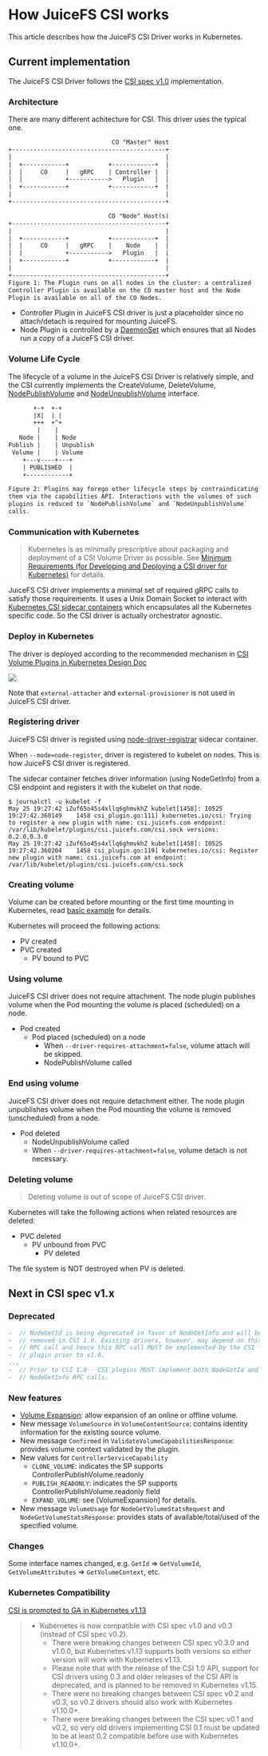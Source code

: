 # How JuiceFS CSI works

This article describes how the JuiceFS CSI Driver works in Kubernetes.

## Current implementation

The JuiceFS CSI Driver follows the [CSI spec v1.0](https://github.com/container-storage-interface/spec/blob/release-1.0/spec.md) implementation.

### Architecture

There are many different achitecture for CSI. This driver uses the typical one.

```txt
                             CO "Master" Host
+-------------------------------------------+
|                                           |
|  +------------+           +------------+  |
|  |     CO     |   gRPC    | Controller |  |
|  |            +----------->   Plugin   |  |
|  +------------+           +------------+  |
|                                           |
+-------------------------------------------+

                            CO "Node" Host(s)
+-------------------------------------------+
|                                           |
|  +------------+           +------------+  |
|  |     CO     |   gRPC    |    Node    |  |
|  |            +----------->   Plugin   |  |
|  +------------+           +------------+  |
|                                           |
+-------------------------------------------+
Figure 1: The Plugin runs on all nodes in the cluster: a centralized
Controller Plugin is available on the CO master host and the Node
Plugin is available on all of the CO Nodes.
```

* Controller Plugin in JuiceFS CSI driver is just a placeholder since no attach/detach is required for mounting JuiceFS.
* Node Plugin is controlled by a [DaemonSet](https://kubernetes.io/docs/concepts/workloads/controllers/daemonset/) which ensures that all Nodes run a copy of a JuiceFS CSI driver.

### Volume Life Cycle

The lifecycle of a volume in the JuiceFS CSI Driver is relatively simple, and the CSI currently implements the CreateVolume, DeleteVolume, [NodePublishVolume](https://github.com/container-storage-interface/spec/blob/v0.3.0/spec.md#nodepublishvolume) and [NodeUnpublishVolume](https://github.com/container-storage-interface/spec/blob/v0.3.0/spec.md#nodeunpublishvolume) interface. 

```txt
       +-+  +-+
       |X|  | |
       +++  +^+
        |    |
   Node |    | Node
Publish |    | Unpublish
 Volume |    | Volume
    +---v----+---+
    | PUBLISHED  |
    +------------+

Figure 2: Plugins may forego other lifecycle steps by contraindicating
them via the capabilities API. Interactions with the volumes of such
plugins is reduced to `NodePublishVolume` and `NodeUnpublishVolume`
calls.
```

### Communication with Kubernetes

> Kubernetes is as minimally prescriptive about packaging and deployment of a CSI Volume Driver as possible. See [Minimum Requirements (for Developing and Deploying a CSI driver for Kubernetes)](https://kubernetes-csi.github.io/docs/introduction.html#minimum-requirements-for-developing-and-deploying-a-csi-driver-for-kubernetes) for details.

JuiceFS CSI driver implements a minimal set of required gRPC calls to satisfy those requirements. It uses a Unix Domain Socket to interact with [Kubernetes CSI sidecar containers](https://kubernetes-csi.github.io/docs/sidecar-containers.html) which encapsulates all the Kubernetes specific code. So the CSI driver is actually orchestrator agnostic.

### Deploy in Kubernetes

The driver is deployed according to the recommended mechanism in [CSI Volume Plugins in Kubernetes Design Doc](https://github.com/kubernetes/community/blob/master/contributors/design-proposals/storage/container-storage-interface.md#recommended-mechanism-for-deploying-csi-drivers-on-kubernetes)

![](images/container-storage-interface_diagram1.png)

Note that `external-attacher` and `external-provisioner` is not used in JuiceFS CSI driver.

### Registering driver

JuiceFS CSI driver is registed using [node-driver-registrar](https://kubernetes-csi.github.io/docs/node-driver-registrar.html#csi-node-driver-registrar) sidecar container.

When `--mode=node-register`, driver is registered to kubelet on nodes. This is how JuiceFS CSI driver is registered.

The sidecar container fetches driver information (using NodeGetInfo) from a CSI endpoint and registers it with the kubelet on that node.

```shell
$ journalctl -u kubelet -f
May 25 19:27:42 iZuf65o45s4xllq6ghmvkhZ kubelet[1458]: I0525 19:27:42.360149    1458 csi_plugin.go:111] kubernetes.io/csi: Trying to register a new plugin with name: csi.juicefs.com endpoint: /var/lib/kubelet/plugins/csi.juicefs.com/csi.sock versions: 0.2.0,0.3.0
May 25 19:27:42 iZuf65o45s4xllq6ghmvkhZ kubelet[1458]: I0525 19:27:42.360204    1458 csi_plugin.go:119] kubernetes.io/csi: Register new plugin with name: csi.juicefs.com at endpoint: /var/lib/kubelet/plugins/csi.juicefs.com/csi.sock
```

### Creating volume

Volume can be created before mounting or the first time mounting in Kubernetes, read [basic example](https://github.com/juicedata/juicefs-csi-driver/tree/master/examples/basic) for details.

Kubernetes will proceed the following actions:

* PV created
* PVC created
  * PV bound to PVC

### Using volume

JuiceFS CSI driver does not require attachment. The node plugin publishes volume when the Pod mounting the volume is placed (scheduled) on a node.

* Pod created
  * Pod placed (scheduled) on a node
    * When `--driver-requires-attachment=false`, volume attach will be skipped.
    * NodePublishVolume called

### End using volume

JuiceFS CSI driver does not require detachment either. The node plugin unpublishes volume when the Pod mounting the volume is removed (unscheduled) from a node.

* Pod deleted
  * NodeUnpublishVolume called
  * When `--driver-requires-attachment=false`, volume detach is not necessary.

### Deleting volume

> Deleting volume is out of scope of JuiceFS CSI driver.

Kubernetes will take the following actions when related resources are deleted:

* PVC deleted
  * PV unbound from PVC
    * PV deleted

The file system is NOT destroyed when PV is deleted. 

## Next in CSI spec v1.x

### Deprecated

```go
-  // NodeGetId is being deprecated in favor of NodeGetInfo and will be
-  // removed in CSI 1.0. Existing drivers, however, may depend on this
-  // RPC call and hence this RPC call MUST be implemented by the CSI
-  // plugin prior to v1.0.
...
-  // Prior to CSI 1.0 - CSI plugins MUST implement both NodeGetId and
-  // NodeGetInfo RPC calls.
```

### New features

* [Volume Expansion](https://github.com/container-storage-interface/spec/blob/master/spec.md#controllerexpandvolume): allow expansion of an online or offline volume.
* New message `VolumeSource` in `VolumeContentSource`: contains identity information for the existing source volume.
* New message `Confirmed` in `ValidateVolumeCapabilitiesResponse`: provides volume context validated by the plugin.
* New values for `ControllerServiceCapability`
  * `CLONE_VOLUME`: indicates the SP supports ControllerPublishVolume.readonly
  * `PUBLISH_READONLY`: indicates the SP supports ControllerPublishVolume.readonly field
  * `EXPAND_VOLUME`: see [VolumeExpansion] for details.
* New message `VolumeUsage` for `NodeGetVolumeStatsRequest` and `NodeGetVolumeStatsResponse`: provides stats of available/total/used of the specified volume.

### Changes

Some interface names changed, e.g. `GetId` => `GetVolumeId`, `GetVolumeAttributes` => `GetVolumeContext`, etc.

### Kubernetes Compatibility

[CSI is promoted to GA in Kubernetes v1.13](https://kubernetes.io/blog/2019/01/15/container-storage-interface-ga/)

> * Kubernetes is now compatible with CSI spec v1.0 and v0.3 (instead of CSI spec v0.2).
>   * There were breaking changes between CSI spec v0.3.0 and v1.0.0, but Kubernetes v1.13 supports both versions so either version will work with Kubernetes v1.13.
>   * Please note that with the release of the CSI 1.0 API, support for CSI drivers using 0.3 and older releases of the CSI API is deprecated, and is planned to be removed in Kubernetes v1.15.
>   * There were no breaking changes between CSI spec v0.2 and v0.3, so v0.2 drivers should also work with Kubernetes v1.10.0+.
>   * There were breaking changes between the CSI spec v0.1 and v0.2, so very old drivers implementing CSI 0.1 must be updated to be at least 0.2 compatible before use with Kubernetes v1.10.0+.
